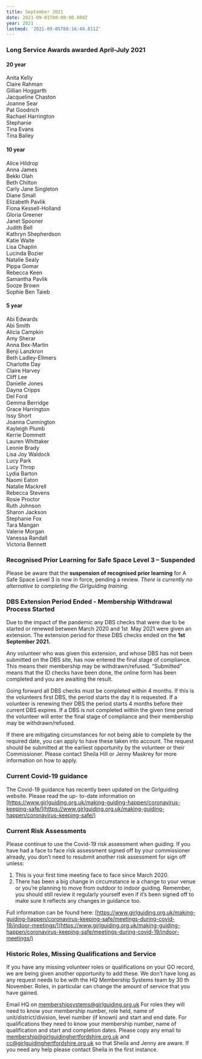 ```yaml
---
title: September 2021
date: 2021-09-01T00:00:00.000Z
year: 2021
lastmod: '2021-09-05T08:16:49.811Z'
---
```

### Long Service Awards awarded April-July 2021
#### 20 year

Anita Kelly  
Claire Rahman  
Gillian Hoggarth  
Jacqueline Chaston  
Joanne Sear  
Pat Goodrich  
Rachael Harrington  
Stephanie  
Tina Evans  
Tina Bailey  

#### 10 year
Alice Hildrop  
Anna James  
Bekki Olah  
Beth Chilton  
Carly Jane Singleton  
Diane Small  
Elizabeth Pavlik  
Fiona Kessell-Holland  
Gloria Greener  
Janet Spooner  
Judith Bell  
Kathryn Shepherdson  
Katie Waite  
Lisa Chaplin  
Lucinda Bozier  
Natalie Sealy  
Pippa Gomar  
Rebecca Keen  
Samantha Pavlik  
Sooze Brown  
Sophie Ben Taieb  

#### 5 year
Abi Edwards  
Abi Smith  
Alicia Campkin  
Amy Sherar  
Anna Bex-Martin  
Benji Lanzkron  
Beth Ladley-Ellmers  
Charlotte Day  
Claire Harvey  
Cliff Lee  
Danielle Jones  
Dayna Cripps  
Del Ford  
Gemma Berridge  
Grace Harrington  
Issy Short  
Joanna Cunnington  
Kayleigh Plumb  
Kerrie Dommett  
Lauren Whittaker  
Leonie Brady  
Lisa Joy Waldock  
Lucy Park  
Lucy Throp  
Lydia Barton  
Naomi Eaton  
Natalie Mackrell  
Rebecca Stevens  
Rosie Proctor  
Ruth Johnson  
Sharon Jackson  
Stephanie Fox  
Tara Mangan  
Valerie Morgan  
Vanessa Randall  
Victoria Bennett  

### Recognised Prior Learning for Safe Space Level 3 – Suspended
Please be aware that the **suspension of recognised prior learning** for A Safe Space Level 3 is now in force, pending a review. _There is currently no alternative to completing the Girlguiding training._

### DBS Extension Period Ended - Membership Withdrawal Process Started
Due to the impact of the pandemic any DBS checks that were due to be started or renewed between
March 2020 and 1st  May 2021 were given an extension. The extension period for these DBS checks
ended on the **1st September 2021.**

Any volunteer who was given this extension, and whose DBS has not been submitted on the DBS
site, has now entered the final stage of compliance. This means their membership may be
withdrawn/refused. “Submitted” means that the ID checks have been done, the online form has been
completed and you are awaiting the result.

Going forward all DBS checks must be completed within 4 months. If this is the volunteers first DBS,
the period starts the day it is requested. If a volunteer is renewing their DBS the period starts 4
months before their current DBS expires. If a DBS is not completed within the given time period the
volunteer will enter the final stage of compliance and their membership may be withdrawn/refused.

If there are mitigating circumstances for not being able to complete by the required date, you can
apply to have these taken into account. The request should be submitted at the earliest opportunity
by the volunteer or their Commissioner. Please contact Sheila Hill or Jenny Maskrey for more
information on how to apply.

### Current Covid-19 guidance
The Covid-19 guidance has recently been updated on the Girlguiding website. Please read the up-
to-date information on [https://www.girlguiding.org.uk/making-guiding-happen/coronavirus-keeping-safe/](https://www.girlguiding.org.uk/making-guiding-happen/coronavirus-keeping-safe/)

### Current Risk Assessments
Please continue to use the Covid-19 risk assessment when guiding. If you have had a face to face risk
assessment signed off by your commissioner already, you don’t need to resubmit another risk
assessment for sign off unless: 

1. This is your first time meeting face to face since March 2020.
2. There has been a big change in circumstance ie a change to your venue or you’re planning to
move from outdoor to indoor guiding. Remember, you should still review it regularly yourself
even if it’s been signed off to make sure it reflects any changes in guidance too.

Full information can be found here: [https://www.girlguiding.org.uk/making-guiding-happen/coronavirus-keeping-safe/meetings-during-covid-19/indoor-meetings/](https://www.girlguiding.org.uk/making-guiding-happen/coronavirus-keeping-safe/meetings-during-covid-19/indoor-meetings/)

### Historic Roles, Missing Qualifications and Service
If you have any missing volunteer roles or qualifications on your GO record, we are being given
another opportunity to add these. We don’t have long as any request needs to be with the HQ
Membership Systems team by 30 th November. Roles, in particular can change the amount of service
that you have gained.

Email HQ on [membershipsystems@girlguiding.org.uk](mailto:membershipsystems@girlguiding.org.uk) For roles they will need to know your membership number, role held, name of unit/district/division, level number (if known) and start and end date. For qualifications they need to know your membership number, name of qualification and start and completion dates. Please copy any email to [membership@girlguidinghertfordshire.org.uk](mailto:membership@girlguidinghertfordshire.org.uk) and [cc@girlguidinghertfordshire.org.uk](mailto:cc@girlguidinghertfordshire.org.uk) so that Sheila and Jenny are aware. If you need any help please contact Sheila in the first instance.
